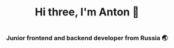 <h1 align="center">Hi three, I'm Anton 👋</h1>

<section>
  <img href="https://img.shields.io/badge/Telegram-2CA5E0?style=for-the-badge&logo=telegram&logoColor=white" />
</section>

<h3 align="center">Junior frontend and backend developer from Russia 🌏</h2>
